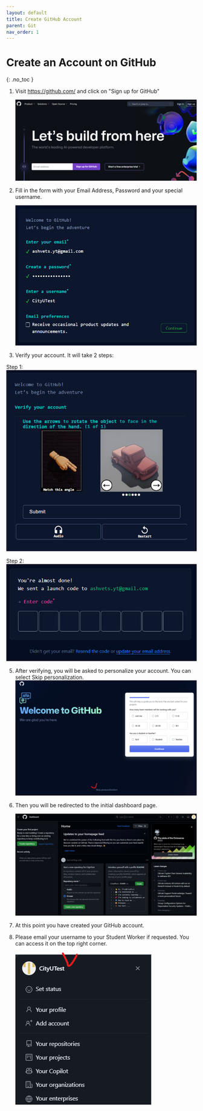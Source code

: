 ```yaml
---
layout: default
title: Create GitHub Account
parent: Git
nav_order: 1
---
```


# Create an Account on GitHub
{: .no_toc }

 1. Visit <https://github.com/> and click on "Sign up for GitHub"

    ![github_homepage](/assets/images/git/github_account/github_homepage.png)

 2. Fill in the form with your Email Address, Password and your special username.

    ![registration_process](/assets/images/git/github_account/registration_process.png)
 3. Verify your account. It will take 2 steps:
    
   Step 1:
    ![registration_process_step2](/assets/images/git/github_account/registration_process_step2.png)
    
   Step 2:
    ![registration_process_step3](/assets/images/git/github_account/registration_process_step3.png)

 5. After verifying, you will be asked to personalize your account. You can select Skip personalization.
    ![github_welcome_page](/assets/images/git/github_account/github_welcome_page.png)

 6. Then you will be redirected to the initial dashboard page.

    ![initial_dashboard_page](/assets/images/git/github_account/initial_dashboard_page.png)

 7. At this point you have created your GitHub account.

 8. Please email your username to your Student Worker if requested. You can access it on the top right corner.
    
    ![account_dropdown_box](/assets/images/git/github_account/account_dropdown_box.png)
